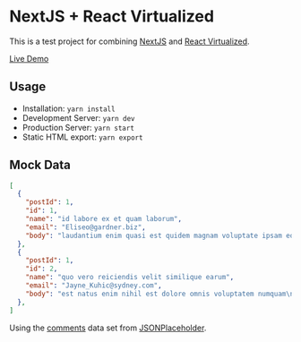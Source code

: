 # NextJS + React Virtualized

This is a test project for combining [NextJS](https://github.com/zeit/next.js/) and [React Virtualized](https://github.com/bvaughn/react-virtualized/).

[Live Demo](https://nextjs-react-virtualized.surge.sh)

## Usage

* Installation: `yarn install`
* Development Server: `yarn dev`
* Production Server: `yarn start`
* Static HTML export: `yarn export`

## Mock Data

```json
[
  {
    "postId": 1,
    "id": 1,
    "name": "id labore ex et quam laborum",
    "email": "Eliseo@gardner.biz",
    "body": "laudantium enim quasi est quidem magnam voluptate ipsam eos\ntempora quo necessitatibus\ndolor quam autem quasi\nreiciendis et nam sapiente accusantium"
  },
  {
    "postId": 1,
    "id": 2,
    "name": "quo vero reiciendis velit similique earum",
    "email": "Jayne_Kuhic@sydney.com",
    "body": "est natus enim nihil est dolore omnis voluptatem numquam\net omnis occaecati quod ullam at\nvoluptatem error expedita pariatur\nnihil sint nostrum voluptatem reiciendis et"
  },
]
```
Using the [comments](http://jsonplaceholder.typicode.com/comments) data set from [JSONPlaceholder](https://jsonplaceholder.typicode.com/).
